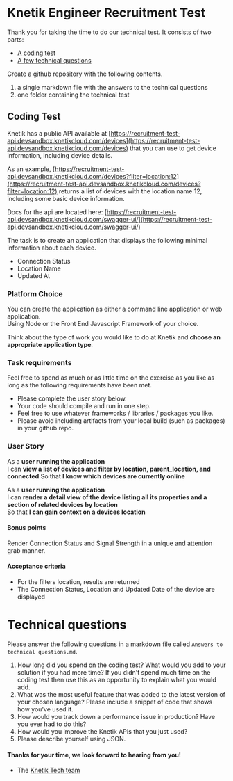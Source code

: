 Knetik Engineer Recruitment Test
==================================

Thank you for taking the time to do our technical test. It consists of two parts:

* [A coding test](#coding-test)
* [A few technical questions](#technical-questions)

Create a github repository with the following contents.

1. a single markdown file with the answers to the technical questions
2. one folder containing the technical test

## Coding Test

Knetik has a public API available at [https://recruitment-test-api.devsandbox.knetikcloud.com/devices](https://recruitment-test-api.devsandbox.knetikcloud.com/devices) that you can use to get device information, including device details.

As an example, [https://recruitment-test-api.devsandbox.knetikcloud.com/devices?filter=location:12](https://recruitment-test-api.devsandbox.knetikcloud.com/devices?filter=location:12) returns a list of devices with the location name 12, including some basic device information.

Docs for the api are located here: [https://recruitment-test-api.devsandbox.knetikcloud.com/swagger-ui/](https://recruitment-test-api.devsandbox.knetikcloud.com/swagger-ui/)

The task is to create an application that displays the following minimal information about each device.

- Connection Status
- Location Name
- Updated At

### Platform Choice

You can create the application as either a command line application or web application.  
Using Node or the Front End Javascript Framework of your choice.

Think about the type of work you would like to do at Knetik and **choose an appropriate application type**.

### Task requirements

Feel free to spend as much or as little time on the exercise as you like as long as the following requirements have been met.  

- Please complete the user story below.
- Your code should compile and run in one step.
- Feel free to use whatever frameworks / libraries / packages you like.
- Please avoid including artifacts from your local build (such as packages) in your github repo.

### User Story

As a **user running the application**  
I can **view a list of devices and filter by location, parent_location, and
connected**
So that **I know which devices are currently online**

As a **user running the application**  
I can **render a detail view of the device listing all its properties and a section of related devices by location**  
So that **I can gain context on a devices location**

#### Bonus points

Render Connection Status and Signal Strength in a unique and attention grab
manner.

#### Acceptance criteria

- For the filters location, results are returned
- The Connection Status, Location and Updated Date of the device are displayed

# Technical questions

Please answer the following questions in a markdown file called `Answers to technical questions.md`.

1. How long did you spend on the coding test? What would you add to your solution if you had more time? If you didn't spend much time on the coding test then use this as an opportunity to explain what you would add.
2. What was the most useful feature that was added to the latest version of your chosen language? Please include a snippet of code that shows how you've used it.
3. How would you track down a performance issue in production? Have you ever had to do this?
4. How would you improve the Knetik APIs that you just used?
5. Please describe yourself using JSON.

#### Thanks for your time, we look forward to hearing from you!
- The [Knetik Tech team](http://github.com/knetikmedia)
